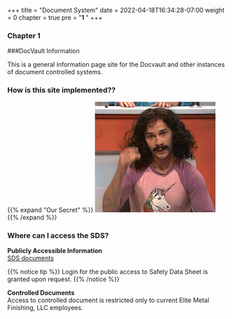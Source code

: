 +++
title = "Document System"
date = 2022-04-18T16:34:28-07:00
weight = 0
chapter = true
pre = "<b>1 </b>"
+++

### Chapter 1

###DocVault Information


This is a general information page site for the Docvault and other instances of document controlled systems.

### How is this site implemented??

{{% expand "Our Secret" %}} 
![Magick](magic.gif) 
{{% /expand %}}

### Where can I access the SDS?

**Publicly Accessible Information**<br>
[SDS documents](http://docs.elitemetalfinishing.org/)

{{% notice tip %}}
Login for the public access to Safety Data Sheet is granted upon request.
{{% /notice %}}


**Controlled Documents**<br>
Access to controlled document is restricted only to current Elite Metal Finishing, LLC employees.


